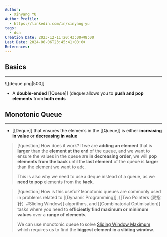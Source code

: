 ```yaml
---
Author:
  - Xinyang YU
Author Profile:
  - https://linkedin.com/in/xinyang-yu
tags:
  - dsa
Creation Date: 2023-12-11T20:43:00+08:00
Last Date: 2024-06-06T23:45:41+08:00
References: 
---
```

## Basics
---
![[deque.png|500]]

- A **double-ended** [[Queue]] (deque) allows you to **push and pop elements** from **both ends**


## Monotonic Queue
---
- [[Deque]] that ensures the elements in the [[Queue]] is either **increasing in value** or **decreasing in value**

>[!question] How does it work?
> If we are **adding an element** that is **larger** than the **element at the end** of the queue, and we want to ensure the values in the queue are **in decreasing order**, we will **pop elements from the back** until the **last element** of the queue is **larger** than the element we want to add.
> 
> This is also why we need to use a deque instead of a queue, as we **need to pop** elements from the **back**.

>[!question] How is this useful?
> Monotonic queues are commonly used in problems related to [[Dynamic Programming]], [[Two Pointers (双指针）#Sliding Window]] algorithms, and [[Combinatorial Optimisation]] tasks where you need to **efficiently find maximum or minimum values** over a **range of elements**.
> 
>  We can use monotonic queue to solve [Sliding Window Maximum](https://leetcode.cn/problems/sliding-window-maximum/) which requires us to find the **biggest element in a sliding window**.





